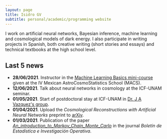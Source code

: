 ```yaml
---
layout: page
title: Isidro GV
subtitle: personal/academic/programming website
---
```


I work on artificial neural networks, Bayesian inference, machine learning and cosmological models of dark energy. I also participate in writing projects in Spanish, both creative writing (short stories and essays) and technical textbooks at the high school level.

## Last 5 news

- **28/06/2021**. Instructor in the [Machine Learning Basics mini-course](https://github.com/igomezv/MACS_2021_ML_basics_neural_networks) given at the IV Mexican AstroCosmoStatistics School (MACS).
- **12/06/2021**. Talk about neural networks in cosmology at the ICF-UNAM seminar.
- **01/05/2021**. Start of postdoctoral stay at ICF-UNAM in [Dr. J A Vazquez's group](https://www.fis.unam.mx/~javazquez/index.html).
- **01/04/2021**. Upload the *Cosmological Reconstructions with Artificial Neural Networks* preprint to [arXiv](https://arxiv.org/abs/2104.00595).
- **01/03/2021**. Publication of the paper [*An_introduction_to_Markov_Chain_Monte_Carlo*](https://www.researchgate.net/publication/350485874_An_introduction_to_Markov_Chain_Monte_Carlo) in the journal *Boletín de Estadística e Investigación Operativa*. 
